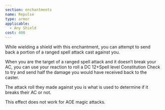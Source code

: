 ```yaml
---
section: enchantments
name: Repulse
type: armor
applicable:
  - Any Shield
cost: 400
---
```

While wielding a shield with this enchantment, you can attempt to send back a portion of a ranged spell attack cast against you.

When you are the target of a ranged spell attack and it doesn’t break your AC, you can use your reaction to roll a DC 12+Spell level Constitution Check to try and send half the damage you would have received back to the caster.

The attack roll they made against you is what is used to determine if it breaks their AC or not.

This effect does not work for AOE magic attacks.